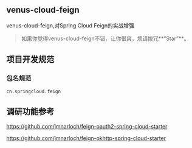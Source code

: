 ## venus-cloud-feign
  venus-cloud-feign,对Spring Cloud Feign的实战增强
  
  >如果你觉得venus-cloud-feign不错，让你很爽，烦请拨冗**“Star”**。
  
## 项目开发规范
 ### 包名规范
    cn.springcloud.feign
## 调研功能参考
https://github.com/jmnarloch/feign-oauth2-spring-cloud-starter

https://github.com/jmnarloch/feign-okhttp-spring-cloud-starter
 
